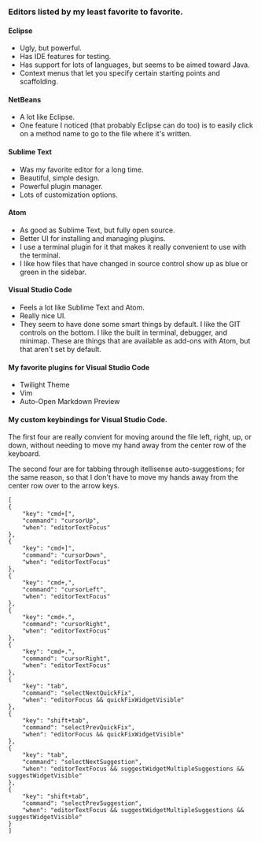 ### Editors listed by my least favorite to favorite.

#### Eclipse
* Ugly, but powerful.
* Has IDE features for testing.
* Has support for lots of languages, but seems to be aimed toward Java.
* Context menus that let you specify certain starting points and scaffolding.

#### NetBeans
* A lot like Eclipse.
* One feature I noticed (that probably Eclipse can do too) is to easily click on a method name to go to the file where it's written.

#### Sublime Text
* Was my favorite editor for a long time.
* Beautiful, simple design.
* Powerful plugin manager.
* Lots of customization options.

#### Atom
* As good as Sublime Text, but fully open source.
* Better UI for installing and managing plugins.
* I use a terminal plugin for it that makes it really convenient to use with the terminal.
* I like how files that have changed in source control show up as blue or green in the sidebar.

#### Visual Studio Code
* Feels a lot like Sublime Text and Atom.
* Really nice UI.
* They seem to have done some smart things by default. I like the GIT controls on the bottom. I like the built in terminal, debugger, and minimap. These are things that are available as add-ons with Atom, but that aren't set by default.

#### My favorite plugins for Visual Studio Code
* Twilight Theme
* Vim
* Auto-Open Markdown Preview

#### My custom keybindings for Visual Studio Code. 
The first four are really convient for moving around the file left, right, up, or down, without needing to move my hand away from the center row of the keyboard.

The second four are for tabbing through itellisense auto-suggestions; for the same reason, so that I don't have to move my hands away from the center row over to the arrow keys.

```
[
{ 
    "key": "cmd+[",                  
    "command": "cursorUp",
    "when": "editorTextFocus" 
},
{ 
    "key": "cmd+]",                  
    "command": "cursorDown",
    "when": "editorTextFocus" 
},
{ 
    "key": "cmd+,",                  
    "command": "cursorLeft",
    "when": "editorTextFocus" 
},
{ 
    "key": "cmd+.",                  
    "command": "cursorRight",
    "when": "editorTextFocus" 
},
{ 
    "key": "cmd+.",                  
    "command": "cursorRight",
    "when": "editorTextFocus" 
},
{
    "key": "tab",
    "command": "selectNextQuickFix",
    "when": "editorFocus && quickFixWidgetVisible"
},
{
    "key": "shift+tab",
    "command": "selectPrevQuickFix",
    "when": "editorFocus && quickFixWidgetVisible"
},
{
    "key": "tab",
    "command": "selectNextSuggestion",
    "when": "editorTextFocus && suggestWidgetMultipleSuggestions && suggestWidgetVisible"
},
{
    "key": "shift+tab",
    "command": "selectPrevSuggestion",
    "when": "editorTextFocus && suggestWidgetMultipleSuggestions && suggestWidgetVisible"
}
]
```


